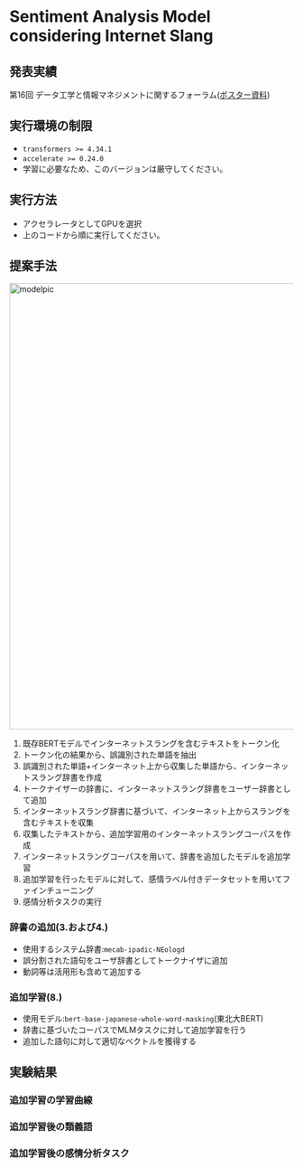 # Sentiment Analysis Model considering Internet Slang

## 発表実績
第16回 データ工学と情報マネジメントに関するフォーラム([ポスター資料](https://drive.google.com/file/d/1epG7FTqm2PCWhgCPYqLY50oq5AhdWX2C/view?usp=drive_link))

## 実行環境の制限
* `transformers >= 4.34.1`
* `accelerate >= 0.24.0`
* 学習に必要なため、このバージョンは厳守してください。

## 実行方法
* アクセラレータとしてGPUを選択
* 上のコードから順に実行してください。

## 提案手法
<img width="790" alt="modelpic" src="https://github.com/ykimo113/slangBert/assets/153272953/d4bf3bff-ef0c-43ef-af83-a63dd045edf3">

1. 既存BERTモデルでインターネットスラングを含むテキストをトークン化  
2. トークン化の結果から、誤識別された単語を抽出  
3. 誤識別された単語+インターネット上から収集した単語から、インターネットスラング辞書を作成  
4. トークナイザーの辞書に、インターネットスラング辞書をユーザー辞書として追加  
5. インターネットスラング辞書に基づいて、インターネット上からスラングを含むテキストを収集  
6. 収集したテキストから、追加学習用のインターネットスラングコーパスを作成  
7. インターネットスラングコーパスを用いて、辞書を追加したモデルを追加学習  
8. 追加学習を行ったモデルに対して、感情ラベル付きデータセットを用いてファインチューニング  
9. 感情分析タスクの実行

### 辞書の追加(3.および4.)

* 使用するシステム辞書:`mecab-ipadic-NEologd`
* 誤分割された語句をユーザ辞書としてトークナイザに追加
* 動詞等は活用形も含めて追加する

### 追加学習(8.)

* 使用モデル:`bert-base-japanese-whole-word-masking`(東北大BERT)
* 辞書に基づいたコーパスでMLMタスクに対して追加学習を行う
* 追加した語句に対して適切なベクトルを獲得する



## 実験結果
### 追加学習の学習曲線

### 追加学習後の類義語

### 追加学習後の感情分析タスク

